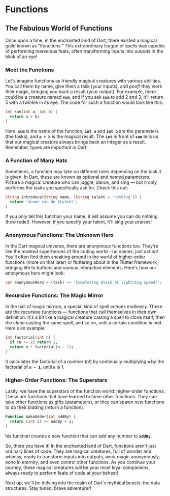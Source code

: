 # Functions

## **The Fabulous World of Functions**

Once upon a time, in the enchanted land of Dart, there existed a magical guild known as "Functions." This extraordinary league of spells was capable of performing marvelous feats, often transforming inputs into outputs in the blink of an eye!

### **Meet the Functions**

Let's imagine functions as friendly magical creatures with various abilities. You call them by name, give them a task (your inputs), and *poof!* they work their magic, bringing you back a result (your output). For example, there could be a creature named **`sum`**, and if you ask **`sum`** to add 2 and 3, it'll return 5 with a twinkle in its eye. The code for such a function would look like this:

```dart
int sum(int a, int b) {
  return a + b;
}
```

Here, **`sum`** is the name of the function, **`int a`** and **`int b`** are the parameters (the tasks), and **`a + b`** is the magical result. The **`int`** in front of **`sum`** tells us that our magical creature always brings back an integer as a result. Remember, types are important in Dart!

### **A Function of Many Hats**

Sometimes, a function may take on different roles depending on the task it is given. In Dart, these are known as optional and named parameters. Picture a magical creature who can juggle, dance, and sing — but it only performs the tasks you specifically ask for. Check this out:

```dart
String introduce(String name, {String talent = 'nothing'}) {
  return '$name can do $talent';
}
```

If you only tell this function your name, it will assume you can do nothing (how rude!). However, if you specify your talent, it'll sing your praises!

### **Anonymous Functions: The Unknown Hero**

In the Dart magical universe, there are anonymous functions too. They're like the masked superheroes of the coding world - no names, just action! You'll often find them sneaking around in the world of higher-order functions (more on that later) or fluttering about in the Flutter framework, bringing life to buttons and various interactive elements. Here's how our anonymous hero might look:

```dart
var anonymousHero = (task) => 'Completing $task at lightning speed!';
```

### **Recursive Functions: The Magic Mirror**

In the hall of magic mirrors, a special kind of spell echoes endlessly. These are the recursive functions — functions that call themselves in their own definition. It's a bit like a magical creature casting a spell to clone itself, then the clone casting the same spell, and so on, until a certain condition is met. Here's an example:

```dart
int factorial(int n) {
  if (n <= 1) return 1;
  return n * factorial(n - 1);
}
```

It calculates the factorial of a number (n!) by continually multiplying **`n`** by the factorial of **`n - 1`**, until **`n`** is 1.

### **Higher-Order Functions: The Superstars**

Lastly, we have the superstars of the function world: higher-order functions. These are functions that have learned to tame other functions. They can take other functions as gifts (parameters), or they can spawn new functions to do their bidding (return a function).

```dart
Function makeAdder(int addBy) {
  return (int i) => addBy + i;
}
```

his function creates a new function that can add any number to **`addBy`**.

So, there you have it! In the enchanted land of Dart, functions aren't just ordinary lines of code. They are magical creatures, full of wonder and whimsy, ready to transform inputs into outputs, work magic anonymously, echo in eternity, and even control other functions. As you continue your journey, these magical creatures will be your most loyal companions, always ready to perform feats of code at your behest!

Next up, we'll be delving into the realm of Dart's mythical beasts: the data structures. Stay tuned, brave adventurer!

